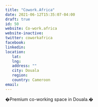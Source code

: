 ```yaml
---
title: "Cowork.Africa"
date: 2021-06-12T15:35:07-04:00
draft: true
id: 50
website: Co-work.africa
website-inactive: 
twitter: coworkafrica
facebook: 
linkedin: 
location: 
   lat: 
   lng: 
   address: ""
   city: Douala
   region: 
   country: Cameroon
email: 
---
```

�Premium co-working space in Douala.�

